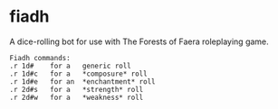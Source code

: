 # fiadh
A dice-rolling bot for use with The Forests of Faera roleplaying game.

```
Fiadh commands:
.r 1d#    for a   generic roll
.r 1d#c   for a   *composure* roll
.r 1d#e   for an  *enchantment* roll
.r 2d#s   for a   *strength* roll
.r 2d#w   for a   *weakness* roll
```
